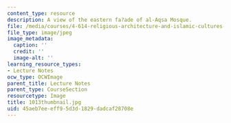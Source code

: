 ```yaml
---
content_type: resource
description: A view of the eastern fa?ade of al-Aqsa Mosque.
file: /media/courses/4-614-religious-architecture-and-islamic-cultures-fall-2002/45aeb7eeeff95d3d1829dadcaf28708e_1013thumbnail.jpg
file_type: image/jpeg
image_metadata:
  caption: ''
  credit: ''
  image-alt: ''
learning_resource_types:
- Lecture Notes
ocw_type: OCWImage
parent_title: Lecture Notes
parent_type: CourseSection
resourcetype: Image
title: 1013thumbnail.jpg
uid: 45aeb7ee-eff9-5d3d-1829-dadcaf28708e
---
```

